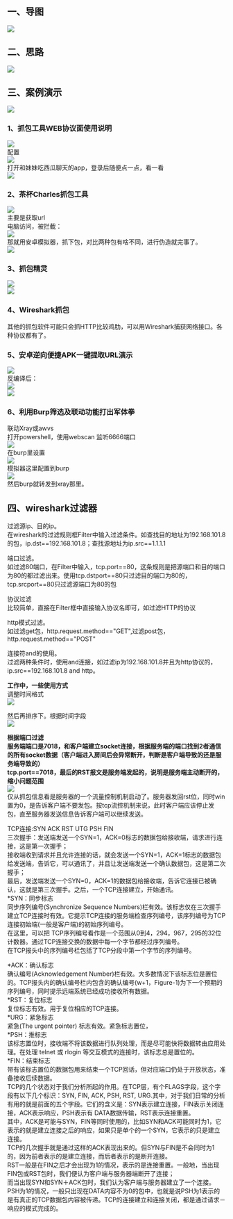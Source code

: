 <a name="AVUcx"></a>
## 一、导图
![](https://cdn.nlark.com/yuque/0/2021/png/2476579/1630205496910-f4d1225a-0ece-415a-a6c0-a41d930ec434.png#clientId=u9133d8af-285b-4&from=paste&id=u03f4c120&originHeight=425&originWidth=625&originalType=url&ratio=1&status=done&style=none&taskId=u64389989-f986-44fc-9d10-667154b9c5d)
<a name="CIS55"></a>
## 二、思路
[![](https://cdn.nlark.com/yuque/0/2021/png/2476579/1630209238674-8366cf86-e09b-4d90-be59-1bcf16928070.png#clientId=u9133d8af-285b-4&from=paste&id=u0cdd4e7c&originHeight=391&originWidth=794&originalType=url&ratio=1&status=done&style=none&taskId=u615727c9-535c-4f16-b4aa-dced799356e)](https://gitee.com/darkerg/article-images/raw/master/typora/20210512122402.png)
<a name="h6xzq"></a>
## 三、案例演示
[![](https://cdn.nlark.com/yuque/0/2021/png/2476579/1630209238666-4badbf2c-6446-4c83-8c7f-5956fbb6c703.png#clientId=u9133d8af-285b-4&from=paste&id=u8e923a16&originHeight=204&originWidth=536&originalType=url&ratio=1&status=done&style=none&taskId=ub3772736-6803-4379-8761-c29fa800957)](https://gitee.com/darkerg/article-images/raw/master/typora/20210512124747.png)
<a name="Ys1aP"></a>
### 1、抓包工具WEB协议面使用说明
[![](https://cdn.nlark.com/yuque/0/2021/png/2476579/1630209238674-b7474631-5890-443e-a9b1-8222b8adbb81.png#clientId=u9133d8af-285b-4&from=paste&id=udbc67d06&originHeight=566&originWidth=993&originalType=url&ratio=1&status=done&style=none&taskId=u9f230666-24f7-4b12-b7bf-3f47c0ba8b2)](https://gitee.com/darkerg/article-images/raw/master/typora/20210512124841.png)<br />配置<br />[![](https://cdn.nlark.com/yuque/0/2021/png/2476579/1630209238682-75b9d589-178b-41a8-9397-4af1e0e03be7.png#clientId=u9133d8af-285b-4&from=paste&id=u14ddefd2&originHeight=481&originWidth=617&originalType=url&ratio=1&status=done&style=none&taskId=ub47b7235-b55e-4e5b-980c-eb12b15e495)](https://gitee.com/darkerg/article-images/raw/master/typora/20210512125016.png)<br />打开和妹妹吃西瓜聊天的app，登录后随便点一点，看一看<br />[![](https://cdn.nlark.com/yuque/0/2021/png/2476579/1630209238679-53544f04-be39-465f-9508-1ee17fd57003.png#clientId=u9133d8af-285b-4&from=paste&id=u0c6d12b4&originHeight=811&originWidth=1355&originalType=url&ratio=1&status=done&style=none&taskId=u5fa8a6f1-044b-422a-b024-395c695134c)](https://gitee.com/darkerg/article-images/raw/master/typora/20210512125353.png)
<a name="Ez7qV"></a>
### 2、茶杯Charles抓包工具
[![](https://cdn.nlark.com/yuque/0/2021/png/2476579/1630209245487-f4bfb2e9-c55b-4412-a3b2-f9e97d8cc6f2.png#clientId=u9133d8af-285b-4&from=paste&id=ucd301976&originHeight=666&originWidth=675&originalType=url&ratio=1&status=done&style=none&taskId=ude9014d5-11ec-40c1-8b1d-a90f64f7da3)](https://gitee.com/darkerg/article-images/raw/master/typora/20210512130244.png)<br />主要是获取url<br />电脑访问，被拦截：<br />[![](https://cdn.nlark.com/yuque/0/2021/png/2476579/1630209245548-6cab1ac7-b63e-44fb-a5ee-f4270b4020bb.png#clientId=u9133d8af-285b-4&from=paste&id=uee10176c&originHeight=365&originWidth=1302&originalType=url&ratio=1&status=done&style=none&taskId=ua6ca7076-59f0-45ff-8ef8-34703645a5a)](https://gitee.com/darkerg/article-images/raw/master/typora/20210512131122.png)<br />那就用安卓模拟器，抓下包，对比两种包有啥不同，进行伪造就完事了。<br />[![](https://cdn.nlark.com/yuque/0/2021/png/2476579/1630209245730-2c099ab3-e811-4ec6-bd39-708447a74640.png#clientId=u9133d8af-285b-4&from=paste&id=uabf60c08&originHeight=483&originWidth=876&originalType=url&ratio=1&status=done&style=none&taskId=ub2ed1db1-fc8a-4eb8-830f-4b38b21dacf)](https://gitee.com/darkerg/article-images/raw/master/typora/20210512131153.png)
<a name="vrFQ6"></a>
### 3、抓包精灵
[![](https://cdn.nlark.com/yuque/0/2021/png/2476579/1630209245920-b92542f9-c85d-4678-9321-448953ab197f.png#clientId=u9133d8af-285b-4&from=paste&id=u8c20b290&originHeight=429&originWidth=746&originalType=url&ratio=1&status=done&style=none&taskId=uda6cbb6a-a44c-4c00-882d-87e4f4c2009)](https://gitee.com/darkerg/article-images/raw/master/typora/20210512131356.png)<br />[![](https://cdn.nlark.com/yuque/0/2021/png/2476579/1630209245875-c41b659a-cdc4-4ed3-a493-5aeb620bd469.png#clientId=u9133d8af-285b-4&from=paste&id=ucf356ef0&originHeight=423&originWidth=745&originalType=url&ratio=1&status=done&style=none&taskId=u2bc01f5c-c5d5-4cc6-8be3-f09776676df)](https://gitee.com/darkerg/article-images/raw/master/typora/20210512131426.png)
<a name="wkG7y"></a>
### 4、Wireshark抓包
其他的抓包软件可能只会抓HTTP比较鸡肋，可以用Wireshark捕获网络接口。各种协议都有了。
<a name="uoQYZ"></a>
### 5、安卓逆向便捷APK一键提取URL演示
[![](https://cdn.nlark.com/yuque/0/2021/png/2476579/1630209246488-1d2d8fab-3aea-4e3f-9fe5-698f48d41d5f.png#clientId=u9133d8af-285b-4&from=paste&id=ud7f11f91&originHeight=149&originWidth=609&originalType=url&ratio=1&status=done&style=none&taskId=ud7f1778b-fe91-40d3-9ce7-f297fadc972)](https://gitee.com/darkerg/article-images/raw/master/typora/20210512132037.png)<br />反编译后：<br />[![](https://cdn.nlark.com/yuque/0/2021/png/2476579/1630209246497-f056a1f0-9aaa-4396-8de4-e88d802319b2.png#clientId=u9133d8af-285b-4&from=paste&id=u71ec9417&originHeight=373&originWidth=989&originalType=url&ratio=1&status=done&style=none&taskId=u57bb2436-3a3b-4e19-a478-24c216654f3)](https://gitee.com/darkerg/article-images/raw/master/typora/20210512132109.png)<br />[![](https://cdn.nlark.com/yuque/0/2021/png/2476579/1630209246676-0cd9a95b-c863-4af9-808d-4bf424e7c2e0.png#clientId=u9133d8af-285b-4&from=paste&id=u379c9cab&originHeight=701&originWidth=1097&originalType=url&ratio=1&status=done&style=none&taskId=uf719f5fb-1be1-4b96-828d-0f9e8e64b89)](https://gitee.com/darkerg/article-images/raw/master/typora/20210512132129.png)
<a name="nqYNh"></a>
### 6、利用Burp筛选及联动功能打出军体拳
联动Xray或awvs<br />打开powershell，使用webscan 监听6666端口<br />[![](https://cdn.nlark.com/yuque/0/2021/png/2476579/1630209246858-0dafd7df-8e16-409a-8ee7-a1ced5f4d472.png#clientId=u9133d8af-285b-4&from=paste&id=u8c889577&originHeight=739&originWidth=873&originalType=url&ratio=1&status=done&style=none&taskId=uddf81ec4-8b39-4492-b7fb-27153b3dedd)](https://gitee.com/darkerg/article-images/raw/master/typora/20210515144125.png)<br />在burp里设置<br />[![](https://cdn.nlark.com/yuque/0/2021/png/2476579/1630209246896-054007c9-a21e-4fa0-bd67-b42001371dcb.png#clientId=u9133d8af-285b-4&from=paste&id=u3ed3e1a6&originHeight=508&originWidth=991&originalType=url&ratio=1&status=done&style=none&taskId=u3be5c1d5-e890-4e4e-9477-3a0992994c2)](https://gitee.com/darkerg/article-images/raw/master/typora/20210515143931.png)<br />模拟器这里配置到burp<br />[![](https://cdn.nlark.com/yuque/0/2021/png/2476579/1630209247406-6094cb52-2374-497d-a5e4-03764c2cf12b.png#clientId=u9133d8af-285b-4&from=paste&id=uc9a474e8&originHeight=415&originWidth=726&originalType=url&ratio=1&status=done&style=none&taskId=u32cca846-17bd-44eb-b188-2609534290a)](https://gitee.com/darkerg/article-images/raw/master/typora/20210515144025.png)<br />然后burp就转发到xray那里。
<a name="EGAwS"></a>
## 四、wireshark过滤器
过滤源ip、目的ip。<br />在wireshark的过滤规则框Filter中输入过滤条件。如查找目的地址为192.168.101.8的包，ip.dst==192.168.101.8；查找源地址为ip.src==1.1.1.1

端口过滤。<br />如过滤80端口，在Filter中输入，tcp.port==80，这条规则是把源端口和目的端口为80的都过滤出来。使用tcp.dstport==80只过滤目的端口为80的，tcp.srcport==80只过滤源端口为80的包

协议过滤<br />比较简单，直接在Filter框中直接输入协议名即可，如过滤HTTP的协议

http模式过滤。<br />如过滤get包，http.request.method=="GET",过滤post包，http.request.method=="POST"

连接符and的使用。<br />过滤两种条件时，使用and连接，如过滤ip为192.168.101.8并且为http协议的，ip.src==192.168.101.8 and http。


**工作中，一些使用方式**<br />调整时间格式<br />![](https://cdn.nlark.com/yuque/0/2021/png/2476579/1630211412908-8cc0836c-9911-402e-bdf0-a5bbf9024f4b.png#clientId=u9133d8af-285b-4&from=paste&id=ueb0678fc&originHeight=617&originWidth=842&originalType=url&ratio=1&status=done&style=none&taskId=u52a50ffa-2d7d-4a25-aa63-b88636fe4ca)


 然后再排序下。根据时间字段 <br />![](https://cdn.nlark.com/yuque/0/2021/png/2476579/1630211413125-3324e0cb-ed8d-4d2d-bcab-2a5d366bd238.png#clientId=u9133d8af-285b-4&from=paste&id=u0f865fe2&originHeight=521&originWidth=506&originalType=url&ratio=1&status=done&style=none&taskId=u058daedf-b21c-404e-8b0a-1b4eb5705ae)


**根据端口过滤**<br />**服务端端口是7018，和客户端建立socket连接，根据服务端的端口找到2者通信的所有socket数据（客户端进入房间后会异常断开，判断是客户端导致的还是服务端导致的）**<br />**tcp.port==7018，最后的RST报文是服务端发起的，说明是服务端主动断开的，缩小问题范围**<br />![](https://cdn.nlark.com/yuque/0/2021/png/2476579/1630211413046-73127564-1159-450f-83e6-d2a4bcc29e0b.png#clientId=u9133d8af-285b-4&from=paste&id=ua08f9775&originHeight=720&originWidth=1557&originalType=url&ratio=1&status=done&style=none&taskId=u1fb82978-0f79-484b-bb42-7e924d104b6)<br />仅从抓包信息看是服务器的一个流量控制机制启动了。服务器发回rst位，同时win置为0，是告诉客户端不要发包。按tcp流控机制来说，此时客户端应该停止发包，直至服务器发送信息告诉客户端可以继续发送。



TCP连接:SYN ACK RST UTG PSH FIN<br />三次握手：发送端发送一个SYN=1，ACK=0标志的数据包给接收端，请求进行连接，这是第一次握手；<br />接收端收到请求并且允许连接的话，就会发送一个SYN=1，ACK=1标志的数据包给发送端，告诉它，可以通讯了，并且让发送端发送一个确认数据包，这是第二次握手；<br />最后，发送端发送一个SYN=0，ACK=1的数据包给接收端，告诉它连接已被确认，这就是第三次握手。之后，一个TCP连接建立，开始通讯。 <br />*SYN：同步标志<br />同步序列编号(Synchronize Sequence Numbers)栏有效。该标志仅在三次握手建立TCP连接时有效。它提示TCP连接的服务端检查序列编号，该序列编号为TCP连接初始端(一般是客户端)的初始序列编号。<br />在这里，可以把 TCP序列编号看作是一个范围从0到4，294，967，295的32位计数器。通过TCP连接交换的数据中每一个字节都经过序列编号。<br />在TCP报头中的序列编号栏包括了TCP分段中第一个字节的序列编号。

*ACK：确认标志<br />确认编号(Acknowledgement Number)栏有效。大多数情况下该标志位是置位的。TCP报头内的确认编号栏内包含的确认编号(w+1，Figure-1)为下一个预期的序列编号，同时提示远端系统已经成功接收所有数据。<br />*RST：复位标志<br />复位标志有效。用于复位相应的TCP连接。<br />*URG：紧急标志<br />紧急(The urgent pointer) 标志有效。紧急标志置位，<br />*PSH：推标志<br />该标志置位时，接收端不将该数据进行队列处理，而是尽可能快将数据转由应用处理。在处理 telnet 或 rlogin 等交互模式的连接时，该标志总是置位的。<br />*FIN：结束标志<br />带有该标志置位的数据包用来结束一个TCP回话，但对应端口仍处于开放状态，准备接收后续数据。<br />TCP的几个状态对于我们分析所起的作用。在TCP层，有个FLAGS字段，这个字段有以下几个标识：SYN, FIN, ACK, PSH, RST, URG.其中，对于我们日常的分析有用的就是前面的五个字段。它们的含义是：SYN表示建立连接，FIN表示关闭连接，ACK表示响应，PSH表示有 DATA数据传输，RST表示连接重置。<br />其中，ACK是可能与SYN，FIN等同时使用的，比如SYN和ACK可能同时为1，它表示的就是建立连接之后的响应，如果只是单个的一个SYN，它表示的只是建立连接。<br />TCP的几次握手就是通过这样的ACK表现出来的。但SYN与FIN是不会同时为1的，因为前者表示的是建立连接，而后者表示的是断开连接。<br />RST一般是在FIN之后才会出现为1的情况，表示的是连接重置。一般地，当出现FIN包或RST包时，我们便认为客户端与服务器端断开了连接；<br />而当出现SYN和SYN＋ACK包时，我们认为客户端与服务器建立了一个连接。<br />PSH为1的情况，一般只出现在DATA内容不为0的包中，也就是说PSH为1表示的是有真正的TCP数据包内容被传递。TCP的连接建立和连接关闭，都是通过请求－响应的模式完成的。 

